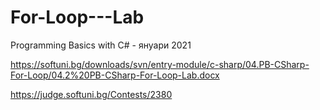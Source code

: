 # For-Loop---Lab
Programming Basics with C# - януари 2021

https://softuni.bg/downloads/svn/entry-module/c-sharp/04.PB-CSharp-For-Loop/04.2%20PB-CSharp-For-Loop-Lab.docx

https://judge.softuni.bg/Contests/2380
